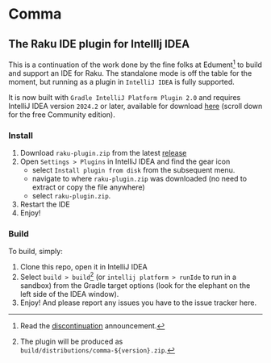 # Comma
## The Raku IDE plugin for IntellIj IDEA

This is a continuation of the work done by the fine folks at Edument[^discontinuation] to build and support
an IDE for Raku. The standalone mode is off the table for the moment, but running as a plugin
in `IntelliJ IDEA` is fully supported.

It is now built with `Gradle IntelliJ Platform Plugin 2.0` and requires IntelliJ IDEA version `2024.2` or later, 
available for download [here](https://www.jetbrains.com/idea/download/) (scroll down for the free Community edition).

### Install

1) Download `raku-plugin.zip` from the latest [release](https://github.com/ab5tract/comma-plugin/releases)
2) Open `Settings > Plugins` in IntelliJ IDEA and find the gear icon
   - select `Install plugin from disk` from the subsequent menu.
   - navigate to where `raku-plugin.zip` was downloaded (no need to extract or copy the file anywhere)
   - select `raku-plugin.zip`.
4) Restart the IDE
5) Enjoy!

### Build

To build, simply:

1) Clone this repo, open it in IntelliJ IDEA
2) Select `build > build`[^build] (or `intellij platform > runIde` to run in a sandbox) from the 
Gradle target options (look for the elephant on the left side of the IDEA window).
3) Enjoy! And please report any issues you have to the issue tracker here.

[^discontinuation]: Read the [discontinuation](https://commaide.com/discontinued) announcement.
[^build]: The plugin will be produced as `build/distributions/comma-${version}.zip`.
